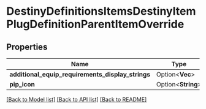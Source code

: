 # DestinyDefinitionsItemsDestinyItemPlugDefinitionParentItemOverride

## Properties

Name | Type | Description | Notes
------------ | ------------- | ------------- | -------------
**additional_equip_requirements_display_strings** | Option<**Vec<String>**> |  | [optional]
**pip_icon** | Option<**String**> |  | [optional]

[[Back to Model list]](../README.md#documentation-for-models) [[Back to API list]](../README.md#documentation-for-api-endpoints) [[Back to README]](../README.md)


